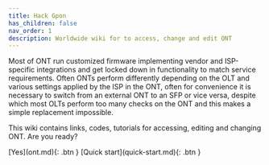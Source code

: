 ```yaml
---
title: Hack Gpon
has_children: false
nav_order: 1
description: Worldwide wiki for to access, change and edit ONT
---
```


Most of ONT run customized firmware implementing vendor and ISP-specific integrations and get locked down in functionality to match service requirements.
Often ONTs perform differently depending on the OLT and various settings applied by the ISP in the ONT, often for convenience it is necessary to switch from an external ONT to an SFP or vice versa, despite which most OLTs perform too many checks on the ONT and this makes a simple replacement impossible.

This wiki contains links, codes, tutorials for accessing, editing and changing ONT.
Are you ready?

<span class="fs-8">
[Yes](ont.md){: .btn }
</span>

<span class="fs-8">
[Quick start](quick-start.md){: .btn }
</span>